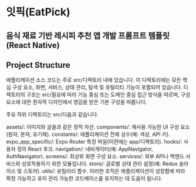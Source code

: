 # 잇픽(EatPick)
## 음식 재료 기반 레시피 추천 앱 개발 프롬프트 템플릿 (React Native)

## Project Structure

애플리케이션 소스 코드는 주로 src/디렉토리 내에 있습니다. 이 디렉토리에는 모든 핵심 구성 요소, 화면, 서비스, 상태 관리, 탐색 및 유틸리티 기능이 포함되어 있습니다. 디렉토리의 구조는 src/필요에 따라 기능 중심 또는 도메인 중심 접근 방식을 따르며, 구성 요소에 대한 원자적 디자인에서 영감을 받은 기본 구성을 따릅니다.

주요 하위 디렉토리는 src/다음과 같습니다.

assets/: 이미지와 글꼴과 같은 정적 자산.
components/: 재사용 가능한 UI 구성 요소(원자, 분자, 유기체).
constants/: 애플리케이션 전체 상수(예: 색상, API 키).
expo_app_specific/: Expo Router 특정 파일(이전에는 app/디렉토리).
hooks/: 사용자 정의 React 후크.
navigation/: 네비게이터(예: AppNavigator, AuthNavigator).
screens/: 최상위 화면 구성 요소.
services/: 외부 API나 백엔드 서비스와 상호작용하기 위한 모듈입니다.
store/: 글로벌 상태 관리 설정(예: Redux 슬라이스 및 스토어).
utils/: 유틸리티 함수.
이러한 조직은 애플리케이션이 성장함에 따라 확장 가능하고 유지 관리 가능한 코드베이스를 유지하는 데 도움이 됩니다.
